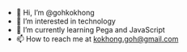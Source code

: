 - 👋 Hi, I’m @gohkokhong
- 👀 I’m interested in technology
- 🌱 I’m currently learning Pega and JavaScript
- 📫 How to reach me at kokhong.goh@gmail.com

<!---
gohkokhong/gohkokhong is a ✨ special ✨ repository because its `README.md` (this file) appears on your GitHub profile.
You can click the Preview link to take a look at your changes.
--->
